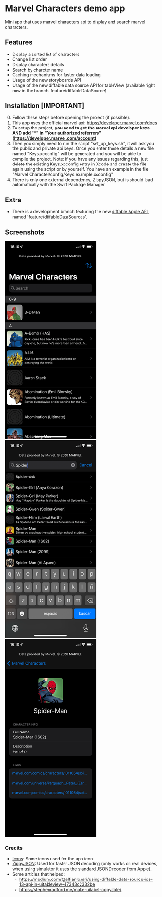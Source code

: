 # Marvel Characters demo app

Mini app that uses marvel characters api to display and search marvel characters.

## Features
- Display a sorted list of characters
- Change list order
- Display characters details
- Search by charcter name
- Caching mechanisms for faster data loading
- Usage of the new storyboards API
- Usage of the new diffable data source API for tableView (available right now in the branch: feature/diffableDataSource)

## Installation [IMPORTANT]

0. Follow these steps before opening the project (if possible).
1. This app uses the official marvel api: https://developer.marvel.com/docs
2. To setup the project, **you need to get the marvel api developer keys AND add "\*" in "Your authorized referrers" (https://developer.marvel.com/account)**.
3. Then you simply need to run the script "set_up_keys.sh", it will ask you the public and private api keys. Once you enter those details a new file named "Keys.xcconfig" will be generated and you will be able to compile the project. Note: if you have any issues regarding this, just delete the existing Keys.xcconfig entry in Xcode and create the file again using the script or by yourself. You have an example in the file "Marvel Character/config/Keys.example.xcconfig".
4. There is only one external dependency, ZippyJSON, but is should load automatically with the Swift Package Manager

## Extra

- There is a development branch featuring the new [diffable Apple API](https://developer.apple.com/documentation/uikit/uitableviewdiffabledatasource), named 'feature/diffableDataSources'.

## Screenshots

<p float="left">
  <img src="github/CharactersList.PNG" width="300">
  <img src="github/CharactersSearch.PNG" width="300">
  <img src="github/CharacterDetail.PNG" width="300">
</p>

### Credits
- [Icons](https://icons8.com/icon/pack/cinema/color): Some icons used for the app icon.
- [ZippyJSON](https://github.com/michaeleisel/ZippyJSON): Used for faster JSON decoding (only works on real devices, when using simulator it uses the standard JSONDecoder from Apple).
- Some articles that helped:
  - https://medium.com/@alfianlosari/using-diffable-data-source-ios-13-api-in-uitableview-47343c2332be
  - https://stephenradford.me/make-uilabel-copyable/

